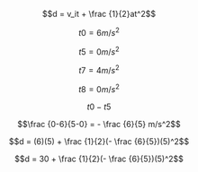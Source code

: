 
$$d = v_it + \frac {1}{2}at^2$$

$$t0= 6 m/s^2$$

$$t5 = 0 m/s^2$$

$$t7 = 4 m/s^2$$

$$t8 = 0 m/s^2$$

$$t0-t5$$

$$\frac {0-6}{5-0} = - \frac {6}{5} m/s^2$$

$$d = (6)(5) + \frac {1}{2}(- \frac {6}{5})(5)^2$$

$$d = 30 + \frac {1}{2}(- \frac {6}{5})(5)^2$$
